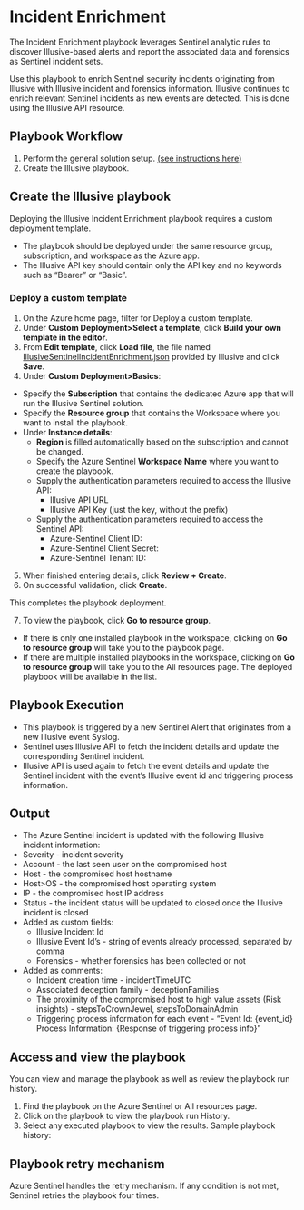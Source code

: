 # Incident Enrichment

The Incident Enrichment playbook leverages Sentinel analytic rules to discover Illusive-based alerts and report the associated data and forensics as Sentinel incident sets. 

Use this playbook to enrich Sentinel security incidents originating from Illusive with Illusive incident and forensics information. Illusive continues to enrich relevant Sentinel incidents as new events are detected. This is done using the Illusive API resource.

## Playbook Workflow

 1. Perform the general solution setup. [(see instructions here)](https://github.com/IllusiveNetworks-Labs/Azure-Sentinel/tree/Illusive/Solutions/Illusive%20Active%20Defense)
 1. Create the Illusive playbook.

## Create the Illusive playbook

Deploying the Illusive Incident Enrichment playbook requires a custom deployment template. 
 - The playbook should be deployed under the same resource group, subscription, and workspace as the Azure app.
 - The Illusive API key should contain only the API key and no keywords such as “Bearer” or “Basic”.

### Deploy a custom template
 1. On the Azure home page, filter for Deploy a custom template.
 2. Under <b>Custom Deployment>Select a template</b>, click <b>Build your own template in the editor</b>.
 3. From <b>Edit template</b>, click <b>Load file</b>, the file named <u>IllusiveSentinelIncidentEnrichment.json</u> provided by Illusive and click <b>Save</b>.
 4. Under <b>Custom Deployment>Basics</b>:
  - Specify the <b>Subscription</b> that contains the dedicated Azure app that will run the Illusive Sentinel solution. 
  - Specify the <b>Resource group</b> that contains the Workspace where you want to install the playbook.
  - Under <b>Instance details</b>:
    - <b>Region</b> is filled automatically based on the subscription and cannot be changed.
    - Specify the Azure Sentinel <b>Workspace Name</b> where you want to create the playbook.
    - Supply the authentication parameters required to access the Illusive API:
      - Illusive API URL
      - Illusive API Key (just the key, without the prefix) 
    - Supply the authentication parameters required to access the Sentinel API:
      - Azure-Sentinel Client ID: 
      - Azure-Sentinel Client Secret: 
      - Azure-Sentinel Tenant ID:
5. When finished entering details, click <b>Review + Create</b>.
6. On successful validation, click <b>Create</b>.

This completes the playbook deployment. 

7. To view the playbook, click <b>Go to resource group</b>.
  - If there is only one installed playbook in the workspace, clicking on <b>Go to resource group</b> will take you to the playbook page. 
  - If there are multiple installed playbooks in the workspace, clicking on <b>Go to resource group</b> will take you to the All resources page. The deployed playbook will be available in the list.

## Playbook Execution 
- This playbook is triggered by a new Sentinel Alert that originates from a new Illusive event Syslog.
- Sentinel uses Illusive API to fetch the incident details and update the corresponding Sentinel incident.
- Illusive API is used again to fetch the event details and update the Sentinel incident with the event’s Illusive event id and triggering process information.

## Output
- The Azure Sentinel incident is updated with the following Illusive incident information:
- Severity - incident severity
- Account - the last seen user on the compromised host
- Host - the compromised host hostname
- Host>OS - the compromised host operating system
- IP - the compromised host IP address
- Status - the incident status will be updated to closed once the Illusive incident is closed
- Added as custom fields:
   - Illusive Incident Id
   - Illusive Event Id’s - string of events already processed, separated by comma
   - Forensics - whether forensics has been collected or not
- Added as comments:
   - Incident creation time - incidentTimeUTC
   - Associated deception family - deceptionFamilies
   - The proximity of the compromised host to high value assets (Risk insights) - stepsToCrownJewel, stepsToDomainAdmin
   - Triggering process information for each event - “Event Id: {event_id} Process Information: {Response of triggering process info}”

## Access and view the playbook 

You can view and manage the playbook as well as review the playbook run history. 
1. Find the playbook on the Azure Sentinel or All resources page. 
2. Click on the playbook to view the playbook run History.
3. Select any executed playbook to view the results.
Sample playbook history:

## Playbook retry mechanism

Azure Sentinel handles the retry mechanism. If any condition is not met, Sentinel retries the playbook four times.
